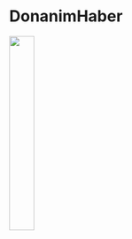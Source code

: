 # DonanimHaber

<img src="https://user-images.githubusercontent.com/82970461/130650114-8eaedc81-0aaa-4e2c-add6-5ac0d6e056ab.jpg" width=30% height=30%>


